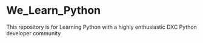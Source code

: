 # We_Learn_Python
This repository is for Learning Python with a highly enthusiastic DXC Python developer community
